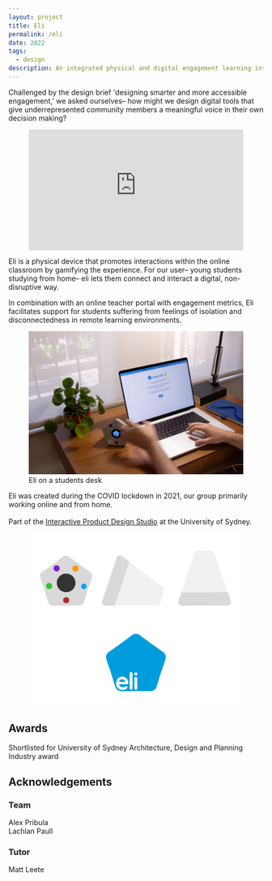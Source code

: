 ```yaml
---
layout: project
title: Eli
permalink: /eli
date: 2022
tags:
  - design
description: An integrated physical and digital engagement learning interface (aka eli), supporting young students
---
```

<!-- <p class="intro">An integrated physical and digital engagement learning interface (aka eli), supporting young students</p> -->

Challenged by the design brief 'designing smarter and more accessible engagement,' we asked ourselves– how might we design digital tools that give underrepresented community members a meaningful voice in their own decision making?

<figure class="wide">
<div style="padding:56.25% 0 0 0; position:relative"><iframe src="https://player.vimeo.com/video/804961390?badge=0&amp;autopause=0&amp;player_id=0&amp;app_id=58479" frameborder="0" allow="autoplay; fullscreen; picture-in-picture; clipboard-write; encrypted-media" style="position:absolute;top:0;left:0;width:100%;height:100%" title="Eli"></iframe></div><script src="https://player.vimeo.com/api/player.js"></script>
</figure>

Eli is a physical device that promotes interactions within the online classroom by gamifying the experience. For our user– young students studying from home– eli lets them connect and interact a digital, non-disruptive way. 

In combination with an online teacher portal with engagement metrics, Eli facilitates  support for students suffering from feelings of isolation and disconnectedness in remote learning environments.

<figure class="wide">
  <img src ="assets/projects/eli-says-hi.jpg" alt="Eli and an open laptop">
  <figcaption>Eli on a students desk</figcaption>
</figure>

Eli was created during the COVID lockdown in 2021, our group primarily working online and from home. 
<br><br>
Part of the [Interactive Product Design Studio](https://www.sydney.edu.au/units/DECO3200) at the University of Sydney.

<figure>
    <img src="assets/projects/eli-mockup.jpg" alt="eli-mockup">
    <img src="assets/projects/eli-logo.jpg" alt="eli-logo">
</figure>

## Awards
Shortlisted for University of Sydney Architecture, Design and Planning Industry award

## Acknowledgements
### Team
Alex Pribula  
Lachlan Paull   

### Tutor
Matt Leete